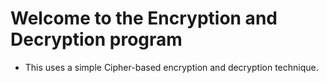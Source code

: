 # Welcome to the Encryption and Decryption program
* This uses a simple Cipher-based encryption and decryption technique.
